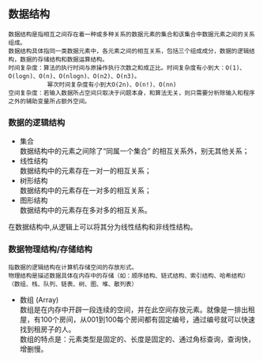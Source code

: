 
## 数据结构
	数据结构是指相互之间存在着一种或多种关系的数据元素的集合和该集合中数据元素之间的关系组成。
	数据结构具体指同一类数据元素中，各元素之间的相互关系，包括三个组成成分，数据的逻辑结构，数据的存储结构和数据运算结构。
	时间复杂度：算法的执行时间与原操作执行次数之和成正比。时间复杂度有小到大：O(1)、O(logn)、O(n)、O(nlogn)、O(n2)、O(n3)。
			   幂次时间复杂度有小到大O(2n)、O(n!)、O(nn)
	空间复杂度：若输入数据所占空间只取决于问题本身，和算法无关，则只需要分析除输入和程序之外的辅助变量所占额外空间。

### 数据的逻辑结构
* 集合<br>
	数据结构中的元素之间除了“同属一个集合” 的相互关系外，别无其他关系；
* 线性结构<br>
    数据结构中的元素存在一对一的相互关系；
* 树形结构<br>
    数据结构中的元素存在一对多的相互关系；
* 图形结构<br>
	数据结构中的元素存在多对多的相互关系。
	
在数据结构中,从逻辑上可以将其分为线性结构和非线性结构。

### 数据物理结构/存储结构
	指数据的逻辑结构在计算机存储空间的存放形式。
	物理结构是描述数据具体在内存中的存储（如：顺序结构、链式结构、索引结构、哈希结构）（数组、栈、队列、链表、树、图、堆、散列表）
* 数组 (Array)<br>
数组是在内存中开辟一段连续的空间，并在此空间存放元素。就像是一排出租屋，有100个房间，从001到100每个房间都有固定编号，通过编号就可以快速找到租房子的人。<br>
数组的特点是：元素类型是固定的、长度是固定的、通过角标查询，查询快，增删慢。

	
